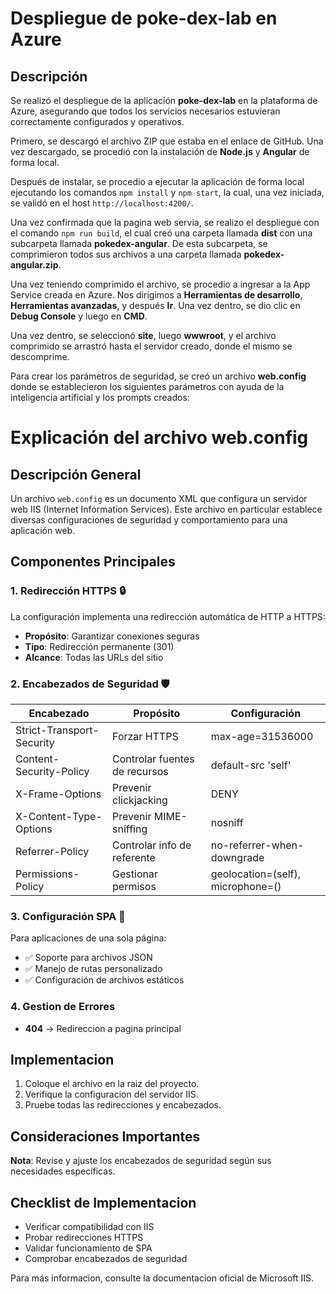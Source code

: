 # Despliegue de poke-dex-lab en Azure

## Descripción
Se realizó el despliegue de la aplicación **poke-dex-lab** en la plataforma de Azure, asegurando que todos los servicios necesarios estuvieran correctamente configurados y operativos.

Primero, se descargó el archivo ZIP que estaba en el enlace de GitHub. Una vez descargado, se procedió con la instalación de **Node.js** y **Angular** de forma local.

Después de instalar, se procedio a ejecutar la aplicación de forma local ejecutando los comandos `npm install` y `npm start`, la cual, una vez iniciada, se validó en el host `http://localhost:4200/`.

Una vez confirmada que la pagina web servia, se realizo el despliegue con el comando `npm run build`, el cual creó una carpeta llamada **dist** con una subcarpeta llamada **pokedex-angular**. De esta subcarpeta, se comprimieron todos sus archivos a una carpeta llamada **pokedex-angular.zip**.

Una vez teniendo comprimido el archivo, se procedio a ingresar a la App Service creada en Azure. Nos dirigimos a **Herramientas de desarrollo**, **Herramientas avanzadas**, y después **Ir**. Una vez dentro, se dio clic en **Debug Console** y luego en **CMD**.

Una vez dentro, se seleccionó **site**, luego **wwwroot**, y el archivo comprimido se arrastró hasta el servidor creado, donde el mismo se descomprime.

Para crear los parámetros de seguridad, se creó un archivo **web.config** donde se establecieron los siguientes parámetros con ayuda de la inteligencia artificial y los prompts creados:

# Explicación del archivo web.config

## Descripción General
Un archivo `web.config` es un documento XML que configura un servidor web IIS (Internet Information Services). Este archivo en particular establece diversas configuraciones de seguridad y comportamiento para una aplicación web.

## Componentes Principales

### 1. Redirección HTTPS 🔒
La configuración implementa una redirección automática de HTTP a HTTPS:

- **Propósito**: Garantizar conexiones seguras
- **Tipo**: Redirección permanente (301)
- **Alcance**: Todas las URLs del sitio

### 2. Encabezados de Seguridad 🛡️
| Encabezado                     | Propósito                        | Configuración                   |
|---------------------------------|----------------------------------|---------------------------------|
| Strict-Transport-Security       | Forzar HTTPS                    | max-age=31536000               |
| Content-Security-Policy         | Controlar fuentes de recursos    | default-src 'self'             |
| X-Frame-Options                 | Prevenir clickjacking            | DENY                            |
| X-Content-Type-Options          | Prevenir MIME-sniffing           | nosniff                         |
| Referrer-Policy                 | Controlar info de referente      | no-referrer-when-downgrade     |
| Permissions-Policy              | Gestionar permisos               | geolocation=(self), microphone=() |

### 3. Configuración SPA 📱
Para aplicaciones de una sola página:

- ✅ Soporte para archivos JSON
- ✅ Manejo de rutas personalizado
- ✅ Configuración de archivos estáticos

### 4. Gestion de Errores 
- **404** → Redireccion a pagina principal

## Implementacion

1. Coloque el archivo en la raiz del proyecto.
2. Verifique la configuracion del servidor IIS.
3. Pruebe todas las redirecciones y encabezados.

## Consideraciones Importantes

**Nota**: Revise y ajuste los encabezados de seguridad según sus necesidades específicas.

## Checklist de Implementacion
- Verificar compatibilidad con IIS
- Probar redirecciones HTTPS
- Validar funcionamiento de SPA
- Comprobar encabezados de seguridad

Para más informacion, consulte la documentacion oficial de Microsoft IIS.
